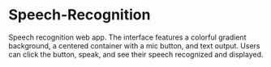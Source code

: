 # Speech-Recognition
Speech recognition web app. The interface features a colorful gradient background, a centered container with a mic button, and text output. Users can click the button, speak, and see their speech recognized and displayed. 
